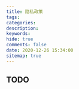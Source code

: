 ```yaml
---
title: 隐私政策
tags:
categories:
description:
keywords:
hide: true
comments: false
date: 2020-12-26 15:34:00
sitemap: true
---
```


## TODO
